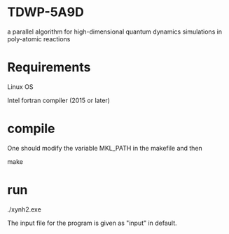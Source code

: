 # TDWP-5A9D
a parallel algorithm for high-dimensional quantum dynamics  simulations in poly-atomic reactions

# Requirements
Linux OS

Intel fortran compiler (2015 or later)


# compile
One should modify the variable MKL_PATH in the makefile and then

make

# run

./xynh2.exe

The input file for the program is given as "input" in default.
